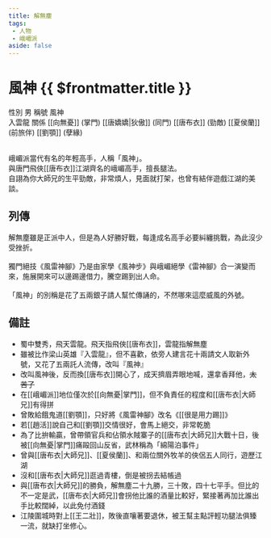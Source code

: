 ```yaml
---
title: 解無塵
tags:
 - 人物
 - 峨嵋派
aside: false
---
```


# 風神 {{ $frontmatter.title }}

<ChTabs position="bottom">
	<ChTab title="解無塵">
		<Ch src='/images/characters/special808/normal.png' position='right'/>
		<ChName nameZh='解無塵' nameEn='Jie Wu Chen' position='right' />
		<ChTable>
			<ChTr>
				<ChTd isTitle=true>
					性別
				</ChTd>
				<ChTd>
					男
				</ChTd>
			</ChTr>
			<ChTr>
				<ChTd isTitle=true>
					稱號
				</ChTd>
				<ChTd>
					風神<br>入雲龍
				</ChTd>
			</ChTr>
			<ChTr>
				<ChTd isTitle=true position='center'>
					關係
				</ChTd>
			</ChTr>
			<ChTr>
				<ChTd position='center'>
					[[向無憂]] (掌門)
				</ChTd>
			</ChTr>
			<ChTr>
				<ChTd position='center'>
					[[唐嬌嬌|狄傲]] (同門)
				</ChTd>
			</ChTr>
			<ChTr>
				<ChTd position='center'>
					[[唐布衣]] (勁敵)
				</ChTd>
			</ChTr>
			<ChTr>
				<ChTd position='center'>
					[[夏侯蘭]] (前旅伴)
				</ChTd>
			</ChTr>
			<ChTr>
				<ChTd position='center'>
					[[劉顎]] (孽緣)
				</ChTd>
			</ChTr>
		</ChTable>
	</ChTab>
</ChTabs>
<br><br>

峨嵋派當代有名的年輕高手，人稱「風神」。  
與唐門飛俠[[唐布衣]]江湖齊名的峨嵋高手，擅長腿法。  
自詡為你大師兄的生平勁敵，非常煩人，見面就打架，也曾有結伴遊戲江湖的美談。

## 列傳

<Tabs>
  <Tab title="列傳一">
	解無塵雖是正派中人，但是為人好勝好戰，每逢成名高手必要糾纏挑戰，為此沒少受挫折。<br><br>
	獨門絕技《風雷神腳》乃是由家學《風神步》與峨嵋絕學《雷神腳》合一演變而來，施展開來可以邊踢邊借力，騰空踢到出人命。<br><br>
	「風神」的別稱是花了五兩銀子請人幫忙傳誦的，不然哪來這麼威風的外號。
  </Tab>
</Tabs>

## 備註

- 蜀中雙秀，飛天雲龍。飛天指飛俠[[唐布衣]]，雲龍指解無塵
- 雖被比作梁山英雄『入雲龍』，但不喜歡，依旁人建言花十兩請文人取新外號，又花了五兩託人流傳，改叫『風神』
- 改叫風神後，反而換[[唐布衣]]開心了，成天擠眉弄眼地喊，還拿香拜他，~~太苦了~~
- 在[[峨嵋派]]地位僅次於[[向無憂|掌門]]，但不負責任的程度和[[唐布衣|大師兄]]有得拼
- 曾敗給餓鬼道[[劉顎]]，只好將《風雷神腳》改名《[[很是用力踢]]》
- 若[[趙活]]說自己和[[劉顎]]交情很好，會馬上絕交，非常乾脆
- 為了比拚輸贏，曾帶領官兵和佔領水賊寨子的[[唐布衣|大師兄]]大戰十日，後被[[向無憂|掌門]]痛毆回山反省，武林稱為「綿陽泊事件」
- 曾與[[唐布衣|大師兄]]、[[夏侯蘭]]、和兩位關外牧羊的俠侶五人同行，遊歷江湖
- 沒和[[唐布衣|大師兄]]逛過青樓，倒是被拐去結帳過
- 與[[唐布衣|大師兄]]的勝負，解無塵二十九勝，三十敗，四十七平手。但比的不一定是武，[[唐布衣|大師兄]]會拐他比誰的酒量比較好，緊接著再加比誰出手比較闊綽，以此免付酒錢
- 江陵圍城時對上[[王二壯]]，敗後直嚷著要退休，被王幫主點評輕功腿法俱臻一流，就缺打坐修心。
